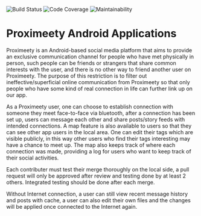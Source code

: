 ![Build Status](https://img.shields.io/cirrus/github/Proximeety/ProximeetyApp)
![Code Coverage](https://img.shields.io/codeclimate/coverage/Proximeety/ProximeetyApp)
![Maintainability](https://img.shields.io/codeclimate/maintainability/Proximeety/ProximeetyApp)

# Proximeety Android Applications

Proximeety is an Android-based social media platform that aims to provide an exclusive communication
channel for people who have met physically in person, such people can be friends or strangers that
share common interests with the user, and there is no other way to friend another user on
Proximeety. The purpose of this restriction is to filter out ineffective/superficial online
communication from Proximeety so that only people who have some kind of real connection in life can
further link up on our app.

As a Proximeety user, one can choose to establish connection with someone they meet face-to-face via
bluetooth, after a connection has been set up, users can message each other and share posts/story
feeds with intended connections. A map feature is also available to users so that they can see other
app users in the local area. One can edit their tags which are visible publicly, in this way other
users who find their tags interesting may have a chance to meet up. The map also keeps track of
where each connection was made, providing a log for users who want to keep track of their social
activities.

Each contributer must test their merge thoroughly on the local side, a pull request will only be
approved after review and testing done by at least 2 others. Integrated testing should be done after
each merge.

Without Internet connection, a user can still view recent message history and posts with cache, a
user can also edit their own files and the changes will be applied once connected to the Internet
again.
